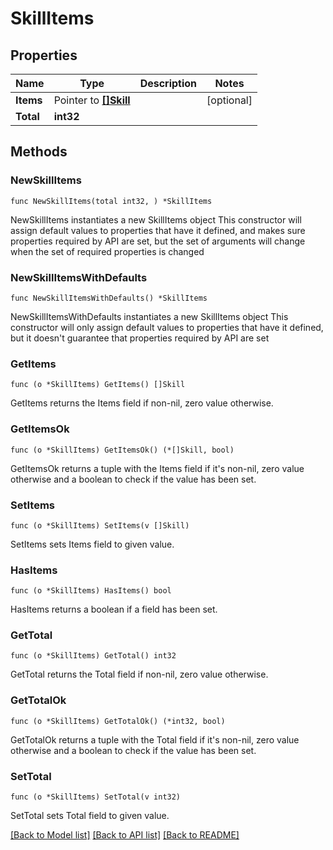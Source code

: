 # SkillItems

## Properties

Name | Type | Description | Notes
------------ | ------------- | ------------- | -------------
**Items** | Pointer to [**[]Skill**](Skill.md) |  | [optional]
**Total** | **int32** |  |

## Methods

### NewSkillItems

`func NewSkillItems(total int32, ) *SkillItems`

NewSkillItems instantiates a new SkillItems object
This constructor will assign default values to properties that have it defined,
and makes sure properties required by API are set, but the set of arguments
will change when the set of required properties is changed

### NewSkillItemsWithDefaults

`func NewSkillItemsWithDefaults() *SkillItems`

NewSkillItemsWithDefaults instantiates a new SkillItems object
This constructor will only assign default values to properties that have it defined,
but it doesn't guarantee that properties required by API are set

### GetItems

`func (o *SkillItems) GetItems() []Skill`

GetItems returns the Items field if non-nil, zero value otherwise.

### GetItemsOk

`func (o *SkillItems) GetItemsOk() (*[]Skill, bool)`

GetItemsOk returns a tuple with the Items field if it's non-nil, zero value otherwise
and a boolean to check if the value has been set.

### SetItems

`func (o *SkillItems) SetItems(v []Skill)`

SetItems sets Items field to given value.

### HasItems

`func (o *SkillItems) HasItems() bool`

HasItems returns a boolean if a field has been set.

### GetTotal

`func (o *SkillItems) GetTotal() int32`

GetTotal returns the Total field if non-nil, zero value otherwise.

### GetTotalOk

`func (o *SkillItems) GetTotalOk() (*int32, bool)`

GetTotalOk returns a tuple with the Total field if it's non-nil, zero value otherwise
and a boolean to check if the value has been set.

### SetTotal

`func (o *SkillItems) SetTotal(v int32)`

SetTotal sets Total field to given value.

[[Back to Model list]](../README.md#documentation-for-models) [[Back to API list]](../README.md#documentation-for-api-endpoints) [[Back to README]](../README.md)

